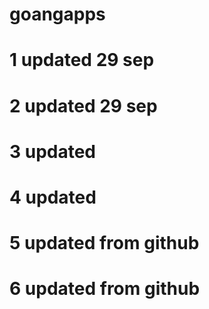 # goangapps
# 1 updated 29 sep 
# 2 updated 29 sep 
# 3 updated
# 4 updated
# 5 updated from github
# 6 updated from github

